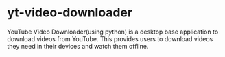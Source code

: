 # yt-video-downloader
 YouTube Video Downloader(using python) is a desktop base application to download videos from YouTube. This provides users to download videos they need in their devices and watch them offline.
